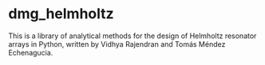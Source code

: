 # dmg_helmholtz

This is a library of analytical methods for the design of Helmholtz resonator arrays in Python, written by Vidhya Rajendran and Tomás Méndez Echenagucia. 